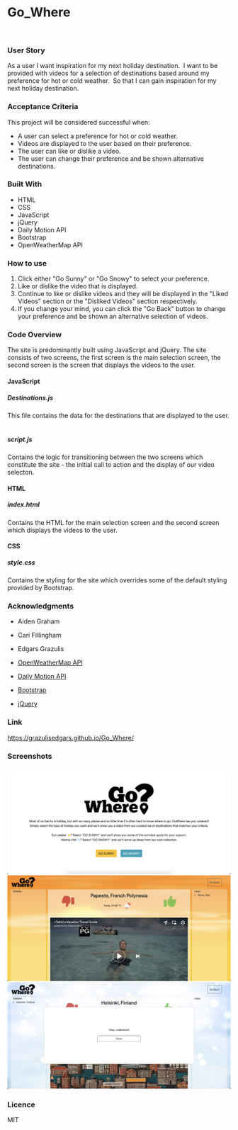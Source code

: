 # Go_Where
​
 ### User Story
 As a user I want inspiration for my next holiday destination.
​
 I want to be provided with videos for a selection of destinations based around my preference for hot or cold weather.
​
 So that I can gain inspiration for my next holiday destination.
​
 ### Acceptance Criteria
This project will be considered successful when:
​
- A user can select a preference for hot or cold weather.
- Videos are displayed to the user based on their preference.
- The user can like or dislike a video.
- The user can change their preference and be shown alternative         destinations.
​
### Built With
- HTML
- CSS
- JavaScript
- jQuery
- Daily Motion API
- Bootstrap
- OpenWeatherMap API
​
### How to use
1. Click either "Go Sunny" or "Go Snowy" to select your preference.
​
2. Like or dislike the video that is displayed.
3. Continue to like or dislike videos and they will be displayed in the "Liked Videos" section or the "Disliked Videos" section respectively.
4. If you change your mind, you can click the "Go Back" button to change your preference and be shown an alternative selection of videos.
​
### Code Overview
The site is predominantly built using JavaScript and jQuery. The site consists of two screens, the first screen is the main selection screen, the second screen is the screen that displays the videos to the user.
​
#### JavaScript
##### Destinations.js
This file contains the data for the destinations that are displayed to the user.
​
##### script.js
Contains the logic for transitioning between the two screens which constitute the site - the initial call to action and the display of our video selecton.
​
#### HTML
##### index.html 
Contains the HTML for the main selection screen and the second screen which displays the videos to the user.
​
#### CSS
##### style.css
Contains the styling for the site which overrides some of the default styling provided by Bootstrap.
​
​
### Acknowledgments
- Aiden Graham
- Cari Fillingham
- Edgars Grazulis

- [OpenWeatherMap API](https://openweathermap.org/api)
- [Daily Motion API](https://developer.dailymotion.com/)
- [Bootstrap](https://getbootstrap.com/)
- [jQuery](https://jquery.com/)

### Link
https://grazulisedgars.github.io/Go_Where/

### Screenshots
![Alt text](assets/images/GoWhere1.png)
![Alt text](assets/images/GoWhere2.png)
![Alt text](assets/images/GoWhere3.png)

### Licence
MIT
